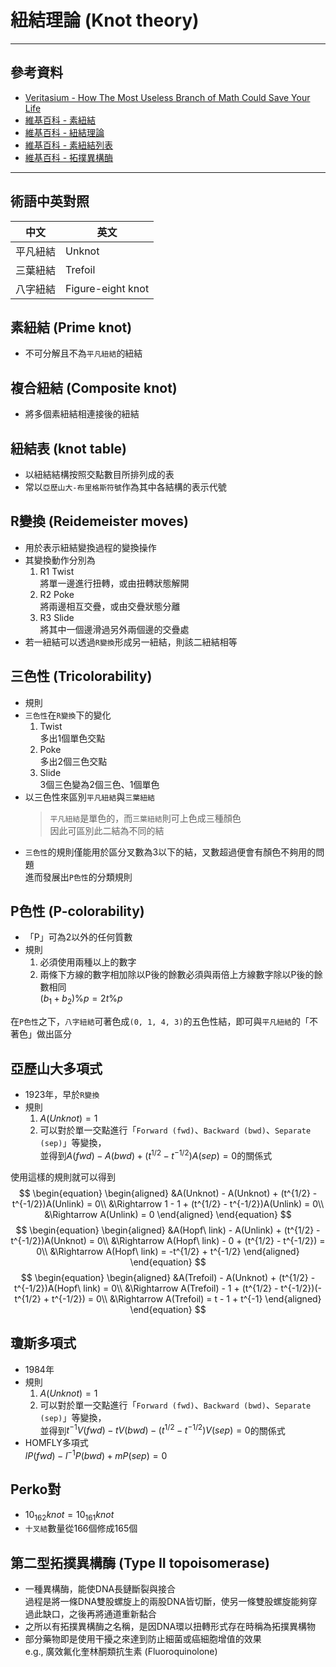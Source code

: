 <!-- title: 紐結理論 -->
<!-- category: notes -->
<!-- tags: math, topology -->
<!-- published time: 2023/09/06 -->
<!-- author: MaoHuPi -->

# 紐結理論 (Knot theory)

---

## 參考資料

* [Veritasium - How The Most Useless Branch of Math Could Save Your Life](https://youtu.be/8DBhTXM_Br4?si=wH7gK8Qd4Eo-VDKY)
* [維基百科 - 素紐結](https://zh.wikipedia.org/zh-tw/%E7%B4%A0%E7%BA%BD%E7%BB%93)
* [維基百科 - 紐結理論](https://zh.wikipedia.org/zh-tw/%E7%B4%90%E7%B5%90%E7%90%86%E8%AB%96)
* [維基百科 - 素紐結列表](https://zh.wikipedia.org/zh-tw/%E7%B4%A0%E7%B4%90%E7%B5%90%E5%88%97%E8%A1%A8)
* [維基百科 - 拓撲異構酶](https://zh.wikipedia.org/zh-tw/%E6%8B%93%E6%92%B2%E7%95%B0%E6%A7%8B%E9%85%B6)

---

## 術語中英對照

|中文|英文|
|---|---|
|平凡紐結|Unknot|
|三葉紐結|Trefoil|
|八字紐結|Figure-eight knot|

## 素紐結 (Prime knot)

* 不可分解且不為`平凡紐結`的紐結

## 複合紐結 (Composite knot)

* 將多個素紐結相連接後的紐結

## 紐結表 (knot table)

* 以紐結結構按照交點數目所排列成的表
* 常以`亞歷山大-布里格斯符號`作為其中各結構的表示代號

## R變換 (Reidemeister moves)

* 用於表示紐結變換過程的變換操作
* 其變換動作分別為
	1. R1 Twist  
	將單一邊進行扭轉，或由扭轉狀態解開
	2. R2 Poke  
	將兩邊相互交疊，或由交疊狀態分離
	3. R3 Slide  
	將其中一個邊滑過另外兩個邊的交疊處
* 若一紐結可以透過`R變換`形成另一紐結，則該二紐結相等

## 三色性 (Tricolorability)

* 規則
* `三色性`在`R變換`下的變化
	1. Twist  
	多出1個單色交點
	2. Poke  
	多出2個三色交點
	3. Slide  
	3個三色變為2個三色、1個單色
* 以三色性來區別`平凡紐結`與`三葉紐結`
	> `平凡紐結`是單色的，而`三葉紐結`則可上色成三種顏色  
	> 因此可區別此二結為不同的結
* `三色性`的規則僅能用於區分叉數為3以下的結，叉數超過便會有顏色不夠用的問題  
進而發展出`P色性`的分類規則

## P色性 (P-colorability)

* 「P」可為2以外的任何質數
* 規則
	1. 必須使用兩種以上的數字
	2. 兩條下方線的數字相加除以P後的餘數必須與兩倍上方線數字除以P後的餘數相同  
	$(b_1 + b_2)\%p = 2t\%p$

在`P色性`之下，`八字紐結`可著色成`(0, 1, 4, 3)`的五色性結，即可與`平凡紐結`的「不著色」做出區分

## 亞歷山大多項式

* 1923年，早於`R變換`
* 規則
	1. $A(Unknot) = 1$
	2. 可以對於單一交點進行「`Forward (fwd)`、`Backward (bwd)`、`Separate (sep)`」等變換，  
	並得到$A(fwd) - A(bwd) + (t^{1/2} - t^{-1/2})A(sep) = 0$的關係式

使用這樣的規則就可以得到
$$
\begin{equation}
\begin{aligned}
	&A(Unknot) - A(Unknot) + (t^{1/2} - t^{-1/2})A(Unlink) = 0\\
	&\Rightarrow 1 - 1 + (t^{1/2} - t^{-1/2})A(Unlink) = 0\\
	&\Rightarrow A(Unlink) = 0
\end{aligned}
\end{equation}
$$
$$
\begin{equation}
\begin{aligned}
	&A(Hopf\ link) - A(Unlink) + (t^{1/2} - t^{-1/2})A(Unknot) = 0\\
	&\Rightarrow A(Hopf\ link) - 0 + (t^{1/2} - t^{-1/2}) = 0\\
	&\Rightarrow A(Hopf\ link) = -t^{1/2} + t^{-1/2}
\end{aligned}
\end{equation}
$$
$$
\begin{equation}
\begin{aligned}
	&A(Trefoil) - A(Unknot) + (t^{1/2} - t^{-1/2})A(Hopf\ link) = 0\\
	&\Rightarrow A(Trefoil) - 1 + (t^{1/2} - t^{-1/2})(-t^{1/2} + t^{-1/2}) = 0\\
	&\Rightarrow A(Trefoil) = t - 1 + t^{-1}
\end{aligned}
\end{equation}
$$

## 瓊斯多項式

* 1984年
* 規則
	1. $A(Unknot) = 1$
	2. 可以對於單一交點進行「`Forward (fwd)`、`Backward (bwd)`、`Separate (sep)`」等變換，  
	並得到$t^{-1}V(fwd) - tV(bwd) - (t^{1/2} - t^{-1/2})V(sep) = 0$的關係式
* HOMFLY多項式  
$lP(fwd) - l^{-1}P(bwd) + mP(sep) = 0$

## Perko對

* $10_{162}knot = 10_{161}knot$
* `十叉結`數量從166個修成165個

## 第二型拓撲異構酶 (Type II topoisomerase)

* 一種異構酶，能使DNA長鏈斷裂與接合  
過程是將一條DNA雙股螺旋上的兩股DNA皆切斷，使另一條雙股螺旋能夠穿過此缺口，之後再將通道重新黏合
* 之所以有拓撲異構酶之名稱，是因DNA環以扭轉形式存在時稱為拓撲異構物
* 部分藥物即是使用干擾之來達到防止細菌或癌細胞增值的效果  
e.g., 廣效氟化奎林酮類抗生素 (Fluoroquinolone)